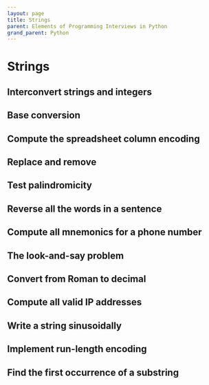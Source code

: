 ```yaml
---
layout: page
title: Strings
parent: Elements of Programming Interviews in Python
grand_parent: Python
---
```


# Strings

## Interconvert strings and integers
## Base conversion
## Compute the spreadsheet column encoding
## Replace and remove
## Test palindromicity
## Reverse all the words in a sentence
## Compute all mnemonics for a phone number
## The look-and-say problem
## Convert from Roman to decimal
## Compute all valid IP addresses
## Write a string sinusoidally
## Implement run-length encoding
## Find the first occurrence of a substring
